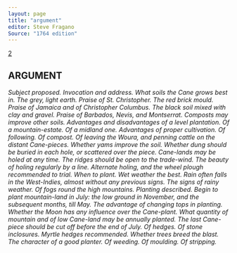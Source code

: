 ```yaml
---
layout: page
title: "argument"
editor: Steve Fragano
Source: "1764 edition"
---
```


[2]()

## ARGUMENT

*Subject proposed. Invocation and address. What soils the Cane grows best in. The grey, light earth. Praise of St. Christopher. The red brick mould. Praise of Jamaica and of Christopher Columbus. The black soil mixed with clay and gravel. Praise of Barbados, Nevis, and Montserrat. Composts may improve other soils. Advantages and disadvantages of a level plantation. Of a mountain-estate. Of a midland one. Advantages of proper cultivation. Of following. Of compost. Of leaving the Woura, and penning cattle on the distant Cane-pieces. Whether yams improve the soil. Whether dung should be buried in each hole, or scattered over the piece. Cane-lands may be holed at any time. The ridges should be open to the trade-wind. The beauty of holing regularly by a line. Alternate holing, and the wheel plough recommended to trial. When to plant. Wet weather the best. Rain often falls in the West-Indies, almost without any previous signs. The signs of rainy weather. Of fogs round the high mountains. Planting described. Begin to plant mountain-land in July: the low ground in November, and the subsequent months, till May. The advantage of changing tops in planting. Whether the Moon has any influence over the Cane-plant. What quantity of mountain and of low Cane-land may be annually planted. The last Cane-piece should be cut off before the end of July. Of hedges. Of stone inclosures. Myrtle hedges recommended. Whether trees breed the blast. The character of a good planter. Of weeding. Of moulding. Of stripping.*